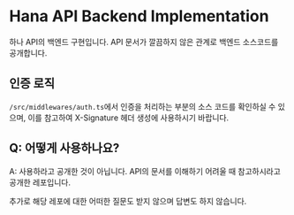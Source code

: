 # Hana API Backend Implementation

하나 API의 백엔드 구현입니다.
API 문서가 깔끔하지 않은 관계로 백엔드 소스코드를 공개합니다.

## 인증 로직

`/src/middlewares/auth.ts`에서 인증을 처리하는 부분의 소스 코드를 확인하실 수 있으며, 이를 참고하여 X-Signature 헤더 생성에 사용하시기 바랍니다.

## Q: 어떻게 사용하나요?
A: 사용하라고 공개한 것이 아닙니다. API의 문서를 이해하기 어려울 때 참고하시라고 공개한 레포입니다.

추가로 해당 레포에 대한 어떠한 질문도 받지 않으며 답변도 하지 않습니다.